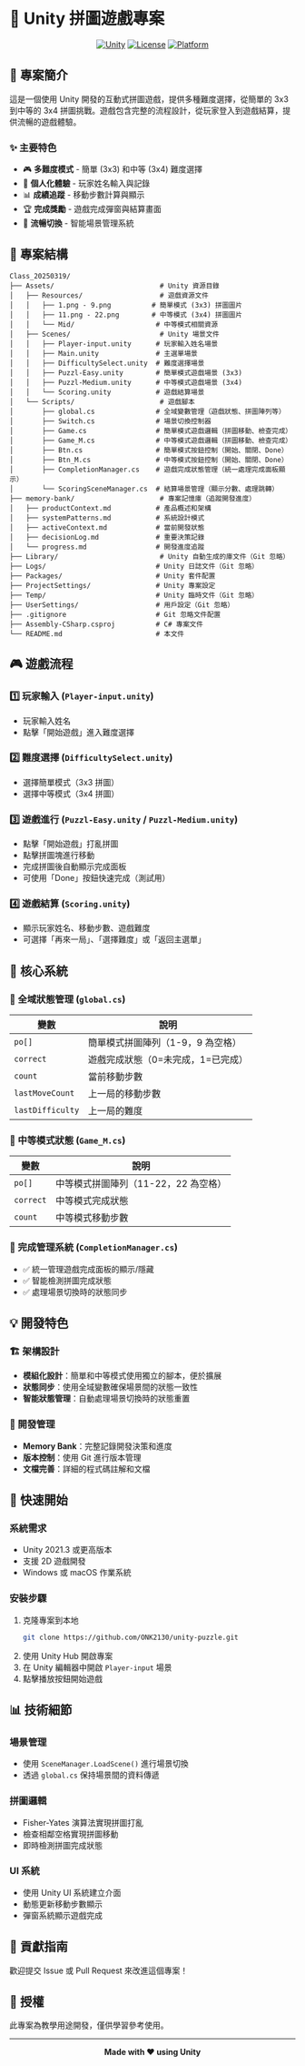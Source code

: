 # 🧩 Unity 拼圖遊戲專案

<div align="center">

[![Unity](https://img.shields.io/badge/Unity-2021.3+-black?style=for-the-badge&logo=unity)](https://unity.com/)
[![License](https://img.shields.io/badge/License-Educational-blue?style=for-the-badge)](LICENSE)
[![Platform](https://img.shields.io/badge/Platform-Windows%20%7C%20macOS-green?style=for-the-badge)](https://github.com/ONK2130/unity-puzzle)

</div>


## 📖 專案簡介

這是一個使用 Unity 開發的互動式拼圖遊戲，提供多種難度選擇，從簡單的 3x3 到中等的 3x4 拼圖挑戰。遊戲包含完整的流程設計，從玩家登入到遊戲結算，提供流暢的遊戲體驗。

### ✨ 主要特色

- 🎮 **多難度模式** - 簡單 (3x3) 和中等 (3x4) 難度選擇
- 👤 **個人化體驗** - 玩家姓名輸入與記錄
- 📊 **成績追蹤** - 移動步數計算與顯示
- 🏆 **完成獎勵** - 遊戲完成彈窗與結算畫面
- 🔄 **流暢切換** - 智能場景管理系統

## 📁 專案結構

```
Class_20250319/
├── Assets/                          # Unity 資源目錄
│   ├── Resources/                   # 遊戲資源文件
│   │   ├── 1.png - 9.png          # 簡單模式 (3x3) 拼圖圖片
│   │   ├── 11.png - 22.png        # 中等模式 (3x4) 拼圖圖片
│   │   └── Mid/                    # 中等模式相關資源
│   ├── Scenes/                      # Unity 場景文件
│   │   ├── Player-input.unity      # 玩家輸入姓名場景
│   │   ├── Main.unity              # 主選單場景
│   │   ├── DifficultySelect.unity  # 難度選擇場景
│   │   ├── Puzzl-Easy.unity        # 簡單模式遊戲場景 (3x3)
│   │   ├── Puzzl-Medium.unity      # 中等模式遊戲場景 (3x4)
│   │   └── Scoring.unity           # 遊戲結算場景
│   └── Scripts/                     # 遊戲腳本
│       ├── global.cs               # 全域變數管理（遊戲狀態、拼圖陣列等）
│       ├── Switch.cs               # 場景切換控制器
│       ├── Game.cs                 # 簡單模式遊戲邏輯（拼圖移動、檢查完成）
│       ├── Game_M.cs               # 中等模式遊戲邏輯（拼圖移動、檢查完成）
│       ├── Btn.cs                  # 簡單模式按鈕控制（開始、關閉、Done）
│       ├── Btn_M.cs                # 中等模式按鈕控制（開始、關閉、Done）
│       ├── CompletionManager.cs    # 遊戲完成狀態管理（統一處理完成面板顯示）
│       └── ScoringSceneManager.cs  # 結算場景管理（顯示分數、處理跳轉）
├── memory-bank/                     # 專案記憶庫（追蹤開發進度）
│   ├── productContext.md           # 產品概述和架構
│   ├── systemPatterns.md           # 系統設計模式
│   ├── activeContext.md            # 當前開發狀態
│   ├── decisionLog.md              # 重要決策記錄
│   └── progress.md                 # 開發進度追蹤
├── Library/                         # Unity 自動生成的庫文件（Git 忽略）
├── Logs/                           # Unity 日誌文件（Git 忽略）
├── Packages/                       # Unity 套件配置
├── ProjectSettings/                # Unity 專案設定
├── Temp/                           # Unity 臨時文件（Git 忽略）
├── UserSettings/                   # 用戶設定（Git 忽略）
├── .gitignore                      # Git 忽略文件配置
├── Assembly-CSharp.csproj          # C# 專案文件
└── README.md                       # 本文件
```

## 🎮 遊戲流程

### 1️⃣ 玩家輸入 (`Player-input.unity`)

- 玩家輸入姓名
- 點擊「開始遊戲」進入難度選擇

### 2️⃣ 難度選擇 (`DifficultySelect.unity`)

- 選擇簡單模式（3x3 拼圖）
- 選擇中等模式（3x4 拼圖）

### 3️⃣ 遊戲進行 (`Puzzl-Easy.unity` / `Puzzl-Medium.unity`)

- 點擊「開始遊戲」打亂拼圖
- 點擊拼圖塊進行移動
- 完成拼圖後自動顯示完成面板
- 可使用「Done」按鈕快速完成（測試用）

### 4️⃣ 遊戲結算 (`Scoring.unity`)

- 顯示玩家姓名、移動步數、遊戲難度
- 可選擇「再來一局」、「選擇難度」或「返回主選單」

## 🔧 核心系統

### 📌 全域狀態管理 (`global.cs`)

| 變數             | 說明                               |
| ---------------- | ---------------------------------- |
| `po[]`           | 簡單模式拼圖陣列（1-9，9 為空格）  |
| `correct`        | 遊戲完成狀態（0=未完成，1=已完成） |
| `count`          | 當前移動步數                       |
| `lastMoveCount`  | 上一局的移動步數                   |
| `lastDifficulty` | 上一局的難度                       |

### 📌 中等模式狀態 (`Game_M.cs`)

| 變數      | 說明                                 |
| --------- | ------------------------------------ |
| `po[]`    | 中等模式拼圖陣列（11-22，22 為空格） |
| `correct` | 中等模式完成狀態                     |
| `count`   | 中等模式移動步數                     |

### 📌 完成管理系統 (`CompletionManager.cs`)

- ✅ 統一管理遊戲完成面板的顯示/隱藏
- ✅ 智能檢測拼圖完成狀態
- ✅ 處理場景切換時的狀態同步

## 💡 開發特色

### 🏗️ 架構設計

- **模組化設計**：簡單和中等模式使用獨立的腳本，便於擴展
- **狀態同步**：使用全域變數確保場景間的狀態一致性
- **智能狀態管理**：自動處理場景切換時的狀態重置

### 📝 開發管理

- **Memory Bank**：完整記錄開發決策和進度
- **版本控制**：使用 Git 進行版本管理
- **文檔完善**：詳細的程式碼註解和文檔

## 🚀 快速開始

### 系統需求

- Unity 2021.3 或更高版本
- 支援 2D 遊戲開發
- Windows 或 macOS 作業系統

### 安裝步驟

1. 克隆專案到本地
   ```bash
   git clone https://github.com/ONK2130/unity-puzzle.git
   ```
2. 使用 Unity Hub 開啟專案
3. 在 Unity 編輯器中開啟 `Player-input` 場景
4. 點擊播放按鈕開始遊戲

## 📊 技術細節

### 場景管理

- 使用 `SceneManager.LoadScene()` 進行場景切換
- 透過 `global.cs` 保持場景間的資料傳遞

### 拼圖邏輯

- Fisher-Yates 演算法實現拼圖打亂
- 檢查相鄰空格實現拼圖移動
- 即時檢測拼圖完成狀態

### UI 系統

- 使用 Unity UI 系統建立介面
- 動態更新移動步數顯示
- 彈窗系統顯示遊戲完成

## 🤝 貢獻指南

歡迎提交 Issue 或 Pull Request 來改進這個專案！

## 📄 授權

此專案為教學用途開發，僅供學習參考使用。

---

<div align="center">

**Made with ❤️ using Unity**

</div>
